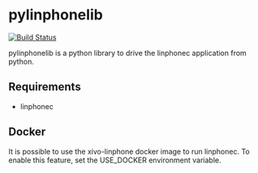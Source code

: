 pylinphonelib
=============
[![Build Status](https://travis-ci.org/wazo-pbx/pylinphonelib.png?branch=master)](https://travis-ci.org/wazo-pbx/pylinphonelib)

pylinphonelib is a python library to drive the linphonec application from python.


Requirements
------------

* linphonec


Docker
------

It is possible to use the xivo-linphone docker image to run linphonec. To enable this
feature, set the USE_DOCKER environment variable.